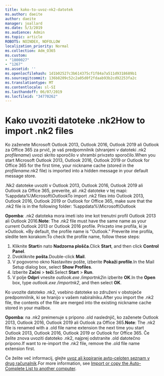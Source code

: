 ```yaml
---
title: kako-to-uvoz-nk2-datotek
ms.author: daeite
author: daeite
manager: joallard
ms.date: 5/3/2019
ms.audience: Admin
ms.topic: article
ROBOTS: NOINDEX, NOFOLLOW
localization_priority: Normal
ms.collection: Adm_O365
ms.custom:
- "1800027"
- "1267"
ms.assetid: ''
ms.openlocfilehash: 1d1b02527c3b614375cf1f84a7a511d9318689b1
ms.sourcegitcommit: 136b8209c52c2a05d0f2fdaab93b2cd92253fa2c
ms.translationtype: MT
ms.contentlocale: sl-SI
ms.lasthandoff: 06/07/2019
ms.locfileid: "34770262"
---
```

# <a name="how-to-import-nk2-files"></a><span data-ttu-id="1669c-102">Kako uvoziti datoteke .nk2</span><span class="sxs-lookup"><span data-stu-id="1669c-102">How to import .nk2 files</span></span> 

<span data-ttu-id="1669c-103">Ko zaženete Microsoft Outlook 2013, Outlook 2016, Outlook 2019 ali Outlook za Office 365 za prvič, je vaš predpomnilnik (shranjeni v datoteki .nk2 *profilename*) uvozi skrito sporočilo v shrambi privzeto sporočilo.</span><span class="sxs-lookup"><span data-stu-id="1669c-103">When you start Microsoft Outlook 2013, Outlook 2016, Outlook 2019 or Outlook for Office 365 for the first time, your nickname cache (stored in the *profilename*.nk2 file) is imported into a hidden message in your default message store.</span></span>

<span data-ttu-id="1669c-104">.Nk2 datoteke uvoziti v Outlook 2013, Outlook 2016, Outlook 2019 ali Outlook za Office 365, preverite, ali .nk2 datoteke v tej mapi: %appdata%\Microsoft\Outlook</span><span class="sxs-lookup"><span data-stu-id="1669c-104">To import .nk2 files into Outlook 2013, Outlook 2016, Outlook 2019 or Outlook for Office 365, make sure that the .nk2 file is in the following folder: %appdata%\Microsoft\Outlook</span></span>

<span data-ttu-id="1669c-105">**Opomba**: .nk2 datoteka mora imeti isto ime kot trenutni profil Outlook 2013 ali Outlook 2016.</span><span class="sxs-lookup"><span data-stu-id="1669c-105">**Note**: The .nk2 file must have the same name as your current Outlook 2013 or Outlook 2016 profile.</span></span> <span data-ttu-id="1669c-106">Privzeto ime profila, ki je »Outlook. «</span><span class="sxs-lookup"><span data-stu-id="1669c-106">By default, the profile name is "Outlook."</span></span> <span data-ttu-id="1669c-107">Preverite ime profila, sledite tem korakom:</span><span class="sxs-lookup"><span data-stu-id="1669c-107">To check the profile name, follow these steps:</span></span> 
1. <span data-ttu-id="1669c-108">Kliknite **Start**in nato **Nadzorna plošča**.</span><span class="sxs-lookup"><span data-stu-id="1669c-108">Click **Start**, and then click **Control Panel**.</span></span>
2. <span data-ttu-id="1669c-109">Dvokliknite **pošta**.</span><span class="sxs-lookup"><span data-stu-id="1669c-109">Double-click **Mail**.</span></span>
3. <span data-ttu-id="1669c-110">V pogovorno okno Nastavitev pošte, izberite **Pokaži profile**.</span><span class="sxs-lookup"><span data-stu-id="1669c-110">In the Mail Setup dialog box, select **Show Profiles**.</span></span>
4. <span data-ttu-id="1669c-111">Izberite **Začni** > **teči**.</span><span class="sxs-lookup"><span data-stu-id="1669c-111">Select **Start** > **Run**.</span></span>
5. <span data-ttu-id="1669c-112">V polje **Odpri** vnesite *outlook.exe /importnk2*in izberite **OK**.</span><span class="sxs-lookup"><span data-stu-id="1669c-112">In the **Open** box, type *outlook.exe /importnk2*, and then select **OK**.</span></span> 

<span data-ttu-id="1669c-113">Ko uvozite datoteko .nk2, vsebino datoteke so združeni v obstoječe predpomnilnik, ki se hranijo v vašem nabiralniku.</span><span class="sxs-lookup"><span data-stu-id="1669c-113">After you import the .nk2 file, the contents of the file are merged into the existing nickname cache stored in your mailbox.</span></span>

<span data-ttu-id="1669c-114">**Opomba**: na .nk2 preimenuje s pripono .old naslednjič, ko zaženete Outlook 2013, Outlook 2016, Outlook 2019 ali Outlook za Office 365.</span><span class="sxs-lookup"><span data-stu-id="1669c-114">**Note**: The .nk2 file is renamed with a .old file name extension the next time you start Outlook 2013, Outlook 2016, Outlook 2019 or Outlook for Office 365.</span></span> <span data-ttu-id="1669c-115">Če želite znova uvoziti datoteko .nk2, najprej odstranite .old datotečno pripono.</span><span class="sxs-lookup"><span data-stu-id="1669c-115">If want to re-import the .nk2 file, remove the .old file name extension first.</span></span>

<span data-ttu-id="1669c-116">Če želite več informacij, glejte [uvoz ali kopiranje avto-celoten seznam v drug računalnik](https://support.microsoft.com/help/2806550/how-to-import-nk2-files-into-outlook%).</span><span class="sxs-lookup"><span data-stu-id="1669c-116">For more information, see [Import or copy the Auto-Complete List to another computer](https://support.microsoft.com/help/2806550/how-to-import-nk2-files-into-outlook%).</span></span>